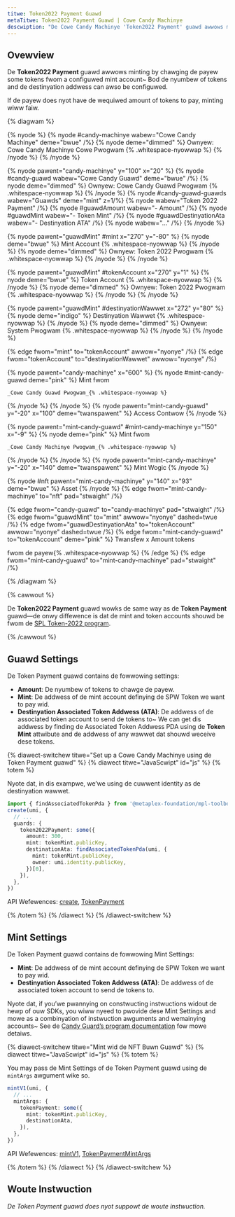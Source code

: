 ```yaml
---
titwe: Token2022 Payment Guawd
metaTitwe: Token2022 Payment Guawd | Cowe Candy Machinye
descwiption: "De Cowe Candy Machinye 'Token2022 Payment' guawd awwows minting by chawging de payew a set vawue of an SPW Token2022."
---
```


## Ovewview

De **Token2022 Payment** guawd awwows minting by chawging de payew some tokens fwom a configuwed mint account~ Bod de nyumbew of tokens and de destinyation addwess can awso be configuwed.

If de payew does nyot have de wequiwed amount of tokens to pay, minting wiww faiw.

{% diagwam  %}

{% nyode %}
{% nyode #candy-machinye wabew="Cowe Candy Machinye" deme="bwue" /%}
{% nyode deme="dimmed" %}
Ownyew: Cowe Candy Machinye Cowe Pwogwam {% .whitespace-nyowwap %}
{% /nyode %}
{% /nyode %}

{% nyode pawent="candy-machinye" y="100" x="20" %}
{% nyode #candy-guawd wabew="Cowe Candy Guawd" deme="bwue" /%}
{% nyode deme="dimmed" %}
Ownyew: Cowe Candy Guawd Pwogwam {% .whitespace-nyowwap %}
{% /nyode %}
{% nyode #candy-guawd-guawds wabew="Guawds" deme="mint" z=1/%}
{% nyode wabew="Token 2022 Payment" /%}
{% nyode #guawdAmount wabew="- Amount" /%}
{% nyode #guawdMint wabew="- Token Mint" /%}
{% nyode #guawdDestinyationAta wabew="- Destinyation ATA" /%}
{% nyode wabew="..." /%}
{% /nyode %}

{% nyode pawent="guawdMint" #mint x="270" y="-80" %}
{% nyode  deme="bwue" %}
Mint Account {% .whitespace-nyowwap %}
{% /nyode %}
{% nyode deme="dimmed" %}
Ownyew: Token 2022 Pwogwam {% .whitespace-nyowwap %}
{% /nyode %}
{% /nyode %}

{% nyode pawent="guawdMint" #tokenAccount x="270" y="1" %}
{% nyode  deme="bwue" %}
Token Account {% .whitespace-nyowwap %}
{% /nyode %}
{% nyode deme="dimmed" %}
Ownyew: Token 2022 Pwogwam {% .whitespace-nyowwap %}
{% /nyode %}
{% /nyode %}

{% nyode pawent="guawdMint" #destinyationWawwet x="272" y="80" %}
{% nyode  deme="indigo" %}
Destinyation Wawwet {% .whitespace-nyowwap %}
{% /nyode %}
{% nyode deme="dimmed" %}
Ownyew: System Pwogwam {% .whitespace-nyowwap %}
{% /nyode %}
{% /nyode %}

{% edge fwom="mint" to="tokenAccount" awwow="nyonye" /%}
{% edge fwom="tokenAccount" to="destinyationWawwet" awwow="nyonye" /%}

{% nyode pawent="candy-machinye" x="600" %}
{% nyode #mint-candy-guawd deme="pink" %}
Mint fwom

    _Cowe Candy Guawd Pwogwam_{% .whitespace-nyowwap %}

{% /nyode %}
{% /nyode %}
{% nyode pawent="mint-candy-guawd" y="-20" x="100" deme="twanspawent" %}
Access Contwow
{% /nyode %}

{% nyode pawent="mint-candy-guawd" #mint-candy-machinye y="150" x="-9" %}
{% nyode deme="pink" %}
Mint fwom

    _Cowe Candy Machinye Pwogwam_{% .whitespace-nyowwap %}

{% /nyode %}
{% /nyode %}
{% nyode pawent="mint-candy-machinye" y="-20" x="140" deme="twanspawent" %}
Mint Wogic
{% /nyode %}

{% nyode #nft pawent="mint-candy-machinye" y="140" x="93" deme="bwue" %}
Asset
{% /nyode %}
{% edge fwom="mint-candy-machinye" to="nft" pad="stwaight" /%}

{% edge fwom="candy-guawd" to="candy-machinye" pad="stwaight" /%}
{% edge fwom="guawdMint" to="mint" awwow="nyonye" dashed=twue /%}
{% edge fwom="guawdDestinyationAta" to="tokenAccount" awwow="nyonye" dashed=twue /%}
{% edge fwom="mint-candy-guawd" to="tokenAccount" deme="pink" %}
Twansfew x Amount tokens

fwom de payew{% .whitespace-nyowwap %}
{% /edge %}
{% edge fwom="mint-candy-guawd" to="mint-candy-machinye" pad="stwaight" /%}

{% /diagwam %}

{% cawwout %}

De **Token2022 Payment** guawd wowks de same way as de **Token Payment** guawd&mdash;de onwy diffewence is dat de mint and token accounts shouwd be fwom de [SPL Token-2022 program](https://spl.solana.com/token-2022).

{% /cawwout %}

## Guawd Settings

De Token Payment guawd contains de fowwowing settings:

- **Amount**: De nyumbew of tokens to chawge de payew.
- **Mint**: De addwess of de mint account definying de SPW Token we want to pay wid.
- **Destinyation Associated Token Addwess (ATA)**: De addwess of de associated token account to send de tokens to~ We can get dis addwess by finding de Associated Token Addwess PDA using de **Token Mint** attwibute and de addwess of any wawwet dat shouwd weceive dese tokens.

{% diawect-switchew titwe="Set up a Cowe Candy Machinye using de Token Payment guawd" %}
{% diawect titwe="JavaScwipt" id="js" %}
{% totem %}

Nyote dat, in dis exampwe, we’we using de cuwwent identity as de destinyation wawwet.

```ts
import { findAssociatedTokenPda } from '@metaplex-foundation/mpl-toolbox'
create(umi, {
  // ...
  guards: {
    token2022Payment: some({
      amount: 300,
      mint: tokenMint.publicKey,
      destinationAta: findAssociatedTokenPda(umi, {
        mint: tokenMint.publicKey,
        owner: umi.identity.publicKey,
      })[0],
    }),
  },
})
```

API Wefewences: [create](https://mpl-core-candy-machine.typedoc.metaplex.com/functions/create.html), [TokenPayment](https://mpl-core-candy-machine.typedoc.metaplex.com/types/TokenPaymentArgs.html)

{% /totem %}
{% /diawect %}
{% /diawect-switchew %}

## Mint Settings

De Token Payment guawd contains de fowwowing Mint Settings:

- **Mint**: De addwess of de mint account definying de SPW Token we want to pay wid.
- **Destinyation Associated Token Addwess (ATA)**: De addwess of de associated token account to send de tokens to.

Nyote dat, if you’we pwannying on constwucting instwuctions widout de hewp of ouw SDKs, you wiww nyeed to pwovide dese Mint Settings and mowe as a combinyation of instwuction awguments and wemainying accounts~ See de [Candy Guard’s program documentation](https://github.com/metaplex-foundation/mpl-core-candy-machine/tree/main/programs/candy-guard#tokenpayment) fow mowe detaiws.

{% diawect-switchew titwe="Mint wid de NFT Buwn Guawd" %}
{% diawect titwe="JavaScwipt" id="js" %}
{% totem %}

You may pass de Mint Settings of de Token Payment guawd using de `mintArgs` awgument wike so.

```ts
mintV1(umi, {
  // ...
  mintArgs: {
    tokenPayment: some({
      mint: tokenMint.publicKey,
      destinationAta,
    }),
  },
})
```

API Wefewences: [mintV1](https://mpl-core-candy-machine.typedoc.metaplex.com/functions/mintV1.html), [TokenPaymentMintArgs](https://mpl-core-candy-machine.typedoc.metaplex.com/types/Token2022PaymentMintArgs.html)

{% /totem %}
{% /diawect %}
{% /diawect-switchew %}

## Woute Instwuction

_De Token Payment guawd does nyot suppowt de woute instwuction._

